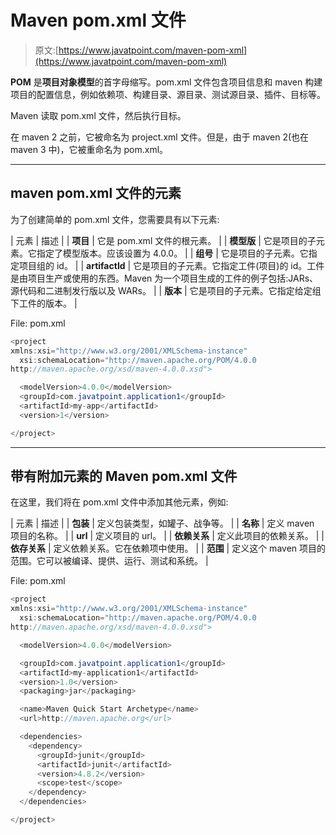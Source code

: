 # Maven pom.xml 文件

> 原文:[https://www.javatpoint.com/maven-pom-xml](https://www.javatpoint.com/maven-pom-xml)

**POM** 是**项目对象模型**的首字母缩写。pom.xml 文件包含项目信息和 maven 构建项目的配置信息，例如依赖项、构建目录、源目录、测试源目录、插件、目标等。

Maven 读取 pom.xml 文件，然后执行目标。

在 maven 2 之前，它被命名为 project.xml 文件。但是，由于 maven 2(也在 maven 3 中)，它被重命名为 pom.xml。

* * *

## maven pom.xml 文件的元素

为了创建简单的 pom.xml 文件，您需要具有以下元素:

| 元素 | 描述 |
| **项目** | 它是 pom.xml 文件的根元素。 |
| **模型版** | 它是项目的子元素。它指定了模型版本。应该设置为 4.0.0。 |
| **组号** | 它是项目的子元素。它指定项目组的 id。 |
| **artifactId** | 它是项目的子元素。它指定工件(项目)的 id。工件是由项目生产或使用的东西。Maven 为一个项目生成的工件的例子包括:JARs、源代码和二进制发行版以及 WARs。 |
| **版本** | 它是项目的子元素。它指定给定组下工件的版本。 |

File: pom.xml

```java
<project  
xmlns:xsi="http://www.w3.org/2001/XMLSchema-instance"
  xsi:schemaLocation="http://maven.apache.org/POM/4.0.0 
http://maven.apache.org/xsd/maven-4.0.0.xsd">

  <modelVersion>4.0.0</modelVersion>
  <groupId>com.javatpoint.application1</groupId>
  <artifactId>my-app</artifactId>
  <version>1</version>

</project>

```

* * *

## 带有附加元素的 Maven pom.xml 文件

在这里，我们将在 pom.xml 文件中添加其他元素，例如:

| 元素 | 描述 |
| **包装** | 定义包装类型，如罐子、战争等。 |
| **名称** | 定义 maven 项目的名称。 |
| **url** | 定义项目的 url。 |
| **依赖关系** | 定义此项目的依赖关系。 |
| **依存关系** | 定义依赖关系。它在依赖项中使用。 |
| **范围** | 定义这个 maven 项目的范围。它可以被编译、提供、运行、测试和系统。 |

File: pom.xml

```java
<project  
xmlns:xsi="http://www.w3.org/2001/XMLSchema-instance"
  xsi:schemaLocation="http://maven.apache.org/POM/4.0.0 
http://maven.apache.org/xsd/maven-4.0.0.xsd">

  <modelVersion>4.0.0</modelVersion>

  <groupId>com.javatpoint.application1</groupId>
  <artifactId>my-application1</artifactId>
  <version>1.0</version>
  <packaging>jar</packaging>

  <name>Maven Quick Start Archetype</name>
  <url>http://maven.apache.org</url>

  <dependencies>
    <dependency>
      <groupId>junit</groupId>
      <artifactId>junit</artifactId>
      <version>4.8.2</version>
      <scope>test</scope>
    </dependency>
  </dependencies>

</project>

```